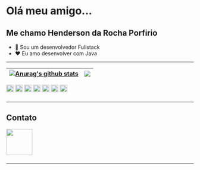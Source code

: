 # Olá meu amigo...
## Me chamo Henderson da Rocha Porfirio
- 💼 Sou um desenvolvedor Fullstack
- ❤️ Eu amo desenvolver com Java
----

| <a href="https://github.com/Henderson-da-rocha-porfirio"><img align="center" src="https://github-readme-stats.vercel.app/api?username=Henderson-da-rocha-porfirio&show_icons=true&include_all_commits=true&theme=buefy&hide_border=true" alt="Anurag's github stats" /></a> | <a href="https://github.com/Henderson-da-rocha-porfirio"><img align="center" src="https://github-readme-stats.vercel.app/api/top-langs/?username=Henderson-da-rocha-porfirio&layout=compact&theme=buefy&hide_border=true" /></a> |
| ------------- | ------------- |

<code><img height="20" src="https://cdn.jsdelivr.net/gh/devicons/devicon/icons/java/java-original.svg"></code>
<code><img height="20" src="https://cdn.jsdelivr.net/gh/devicons/devicon/icons/spring/spring-original.svg"></code>
<code><img height="20" src="https://cdn.jsdelivr.net/gh/devicons/devicon/icons/angularjs/angularjs-original.svg"></code>
<code><img height="20" src="https://cdn.jsdelivr.net/gh/devicons/devicon/icons/javascript/javascript-original.svg"></code>
<code><img height="20" src="https://cdn.jsdelivr.net/gh/devicons/devicon/icons/html5/html5-original.svg"></code>
<code><img height="20" src="https://cdn.jsdelivr.net/gh/devicons/devicon/icons/css3/css3-original.svg"></code>
<code><img height="20" src="https://cdn.jsdelivr.net/gh/devicons/devicon/icons/typescript/typescript-original.svg"></code> 
###
----
## Contato

<a href="https://github.com/Henderson-da-rocha-porfirio/">
<img src="https://cdn.jsdelivr.net/gh/devicons/devicon/icons/linkedin/linkedin-original.svg" align="center" height="70">
</a>
          
###
----
